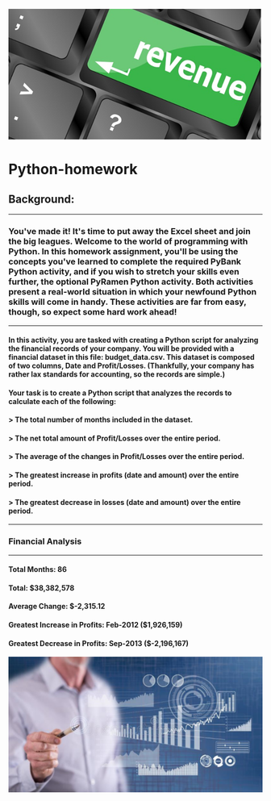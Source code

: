 ![Rev](Rev.PNG)

# Python-homework

## Background:
---
### You've made it! It's time to put away the Excel sheet and join the big leagues. Welcome to the world of programming with Python. In this homework assignment, you'll be using the concepts you've learned to complete the required PyBank Python activity, and if you wish to stretch your skills even further, the optional PyRamen Python activity. Both activities present a real-world situation in which your newfound Python skills will come in handy. These activities are far from easy, though, so expect some hard work ahead!

---
#### In this activity, you are tasked with creating a Python script for analyzing the financial records of your company. You will be provided with a financial dataset in this file: budget_data.csv. This dataset is composed of two columns, Date and Profit/Losses. (Thankfully, your company has rather lax standards for accounting, so the records are simple.)

#### Your task is to create a Python script that analyzes the records to calculate each of the following:
#### > The total number of months included in the dataset.
#### > The net total amount of Profit/Losses over the entire period.
#### > The average of the changes in Profit/Losses over the entire period.
#### > The greatest increase in profits (date and amount) over the entire period.
#### > The greatest decrease in losses (date and amount) over the entire period.

---
### Financial Analysis
----------------------------
#### Total Months: 86
#### Total: $38,382,578
#### Average  Change: $-2,315.12
#### Greatest Increase in Profits: Feb-2012 ($1,926,159)
#### Greatest Decrease in Profits: Sep-2013 ($-2,196,167)

![Ana](Ana.PNG)
